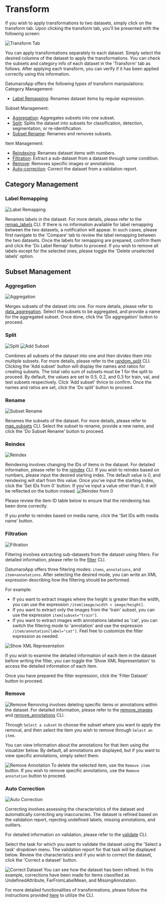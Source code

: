 # Transform

If you wish to apply transformations to two datasets, simply click on the transform tab. Upon clicking the transform tab, you'll be presented with the following screen:

![Transform Tab](../../../../images/gui/multiple/transform_tab.png)

You can apply transformations separately to each dataset. Simply select the desired columns of the dataset to apply the transformations.
You can check the subsets and category info of each dataset in the 'Transform' tab as follows. After applying each transform, you can verify if it has been applied correctly using this information.

DatumaroApp offers the following types of transform manipulations:
Category Management:
- [Label Remapping](#label-remapping):  Renames dataset items by regular expression.

Subset Management:
- [Aggregation](#aggregation): Aggregates subsets into one subset.
- [Split](#split): Splits the dataset into subsets for classification, detection, segmentation, or re-identification.
- [Subset Rename](#rename): Renames and removes subsets.

Item Management:
- [Reindexing](#rename): Renames dataset items with numbers.
- [Filtration](#filtration): Extract a sub-dataset from a dataset through some condition.
- [Remove](#remove): Removes specific images or annotations.
- [Auto-correction](#auto-correction): Correct the dataset from a validation report.

## Category Management
### Label Remapping
![Label Remapping](../../../../images/gui/multiple/transform_label_remapping.png)

Renames labels in the dataset. For more details, please refer to the [remap_labels](../../command-reference/context_free/transform.md/#remap_labels) CLI. If there is no information available for label remapping between the two datasets, a notification will appear. In such cases, please first navigate to the 'Compare' tab to review the label remapping between the two datasets. Once the labels for remapping are prepared, confirm them and click the 'Do Label Remap' button to proceed. If you wish to remove all labels except for the selected ones, please toggle the 'Delete unselected labels' option.

## Subset Management
### Aggregation
![Aggregation](../../../../images/gui/multiple/transform_aggregation.png)

Merges subsets of the dataset into one. For more details, please refer to [data_aggregation](../../level-up/intermediate_skills/05_data_aggregation.rst). Select the subsets to be aggregated, and provide a name for the aggregated subset. Once done, click the 'Do aggregation' button to proceed.

### Split
![Split](../../../../images/gui/multiple/transform_split.png)
![Add Subset](../../../../images/gui/multiple/transform_split_add_subset.png)

Combines all subsets of the dataset into one and then divides them into multiple subsets. For more details, please refer to the [random_split](../../command-reference/context_free/transform.md#random_split) CLI. Clicking the 'Add subset' button will display the names and ratios for creating subsets. The total ratio sum of subsets must be 1 for the split to proceed. By default, the values are set to 0.5, 0.2, and 0.3 for train, val, and test subsets respectively. Click 'Add subset' thrice to confirm. Once the names and ratios are set, click the 'Do split' button to proceed.

### Rename
![Subset Rename](../../../../images/gui/multiple/transform_subset_rename.png)

Renames the subsets of the dataset. For more details, please refer to [map_subsets](../../command-reference/context_free/transform.md#map_subsets) CLI. Select the subset to rename, provide a new name, and click the 'Do Subset Rename' button to proceed.

### Reindex
![Reindex](../../../../images/gui/multiple/transform_reindexing.png)

Reindexing involves changing the IDs of items in the dataset. For detailed information, please refer to the [reindex](../../command-reference/context_free/transform.md#reindex) CLI.
If you wish to reindex based on numbers, please input the desired starting index. The default value is 0, and reindexing will start from this value. Once you've input the starting index, click the 'Set IDs from 0' button. If you've input a value other than 0, it will be reflected on the button instead.
![Reindex from 0](../../../../images/gui/multiple/transform_reindexing_set_ids_from_0.png)

Please review the item ID table below to ensure that the reindexing has been done correctly.

If you prefer to reindex based on media name, click the 'Set IDs with media name' button.

### Filtration
![Filtration](../../../../images/gui/multiple/transform_filtration.png)

Filtering involves extracting sub-datasets from the dataset using filters. For detailed information, please refer to the [filter](../../command-reference/context_free/filter.md) CLI.

DatumaroApp offers three filtering modes: `items`, `annotations`, and `item+annotations`. After selecting the desired mode, you can write an XML expression describing how the filtering should be performed.

For example:
- If you want to extract images where the height is greater than the width, you can use the expression `/item[image/width < image/height]`.
- If you want to extract only the images from the 'train' subset, you can use the expression `item[subset="train"]`.
- If you want to extract images with annotations labeled as 'cat', you can switch the filtering mode to 'annotation' and use the expression `/item/annotation[label="cat"]`.
Feel free to customize the filter expression as needed.

![Show XML Representation](../../../../images/gui/multiple/transform_filtration_show_xml.png)

If you wish to examine the detailed information of each item in the dataset before writing the filter, you can toggle the 'Show XML Representation' to access the detailed information of each item.

Once you have prepared the filter expression, click the 'Filter Dataset' button to proceed.

### Remove
![Remove](../../../../images/gui/multiple/transform_remove.png)
Removing involves deleting specific items or annotations within the dataset. For detailed information, please refer to the [remove_images](../../command-reference/context_free/transform.md#remove_images) and [remove_annotations](../../command-reference/context_free/transform.md#remove_annotations) CLI.

Through `Select a subset` to choose the subset where you want to apply the removal, and then select the item you wish to remove through `Select an item`.

You can view information about the annotations for that item using the visualizer below. By default, all annotations are displayed, but if you want to view specific annotations, simply select them.

![Remove Annotation](../../../../images/gui/multiple/transform_remove_annotation.png)
To delete the selected item, use the `Remove item` button. If you wish to remove specific annotations, use the `Remove annotation` button to proceed.

### Auto Correction
![Auto Correction](../../../../images/gui/multiple/transform_auto_correction.png)

Correcting involves assessing the characteristics of the dataset and automatically correcting any inaccuracies. The dataset is refined based on the validation report, rejecting undefined labels, missing annotations, and outliers.

For detailed information on validation, please refer to the [validate](../../command-reference/context_free/validate.md) CLI.

Select the task for which you want to validate the dataset using the 'Select a task' dropdown menu. The validation report for that task will be displayed below. Review the characteristics and if you wish to correct the dataset, click the 'Correct a dataset' button.

![Correct Dataset](../../../../images/gui/multiple/transform_auto_correction_correct_dataset.png)
You can see how the dataset has been refined. In this example, corrections have been made for items classified as UndefinedAttribute, FarFromLabelMean, and MissingAnnotation.

For more detailed functionalities of transformations, please follow the instructions provided [here](../../command-reference/context_free/transform.md) to utilize the CLI.
